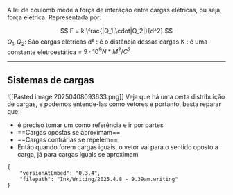 A lei de coulomb mede a força de interação entre cargas elétricas, ou seja, força elétrica. Representada por:

$$
F = k \frac{|Q_1|\cdot|Q_2|}{d^2} 
$$
$Q_1,Q_2$: São cargas elétricas
d² : é o distância dessas cargas
K : é uma constante eletroestática = $9 \cdot 10^9 N*M^2/C^2$ 


---

## Sistemas de cargas

![[Pasted image 20250408093633.png]]
Veja que há uma certa distribuição de cargas, e podemos entende-las como vetores
e portanto, basta reparar que:

- é preciso tomar um como referência e ir por partes
- ==Cargas opostas se aproximam==
- ==Cargas contrárias se repelem==
- Então quando forem cargas iguais, o vetor vai para o sentido oposto a carga, já para cargas iguais se aproximam



```handwritten-ink
{
	"versionAtEmbed": "0.3.4",
	"filepath": "Ink/Writing/2025.4.8 - 9.39am.writing"
}
```

